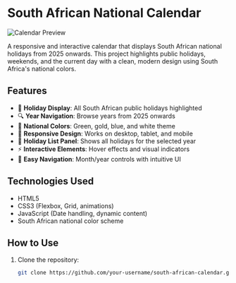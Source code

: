 # South African National Calendar

![Calendar Preview](./images/[https://via.placeholder.com/800x500/001F5B/FFFFFF?text=South+African+Calendar+Preview](https://github.com/QBaushana/South-African-National-Calendar/blob/main/South%20African%20National%20Calendar/image/Screenshot%202025-07-17%20110158.png))

A responsive and interactive calendar that displays South African national holidays from 2025 onwards. This project highlights public holidays, weekends, and the current day with a clean, modern design using South Africa's national colors.

## Features

- 📅 **Holiday Display**: All South African public holidays highlighted
- 🔍 **Year Navigation**: Browse years from 2025 onwards
- 🎨 **National Colors**: Green, gold, blue, and white theme
- 📱 **Responsive Design**: Works on desktop, tablet, and mobile
- 📝 **Holiday List Panel**: Shows all holidays for the selected year
- ⚡ **Interactive Elements**: Hover effects and visual indicators
- 🔄 **Easy Navigation**: Month/year controls with intuitive UI

## Technologies Used

- HTML5
- CSS3 (Flexbox, Grid, animations)
- JavaScript (Date handling, dynamic content)
- South African national color scheme

## How to Use

1. Clone the repository:
   ```bash
   git clone https://github.com/your-username/south-african-calendar.git
